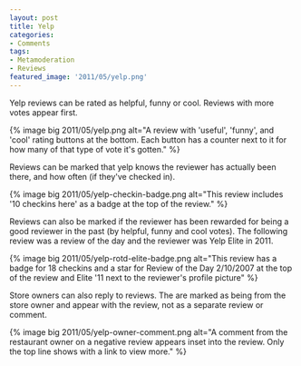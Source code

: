 ```yaml
---
layout: post
title: Yelp
categories:
- Comments
tags:
- Metamoderation
- Reviews
featured_image: '2011/05/yelp.png'
---
```

Yelp reviews can be rated as helpful, funny or cool. Reviews with more votes appear first.

{% image big 2011/05/yelp.png alt="A review with 'useful', 'funny', and 'cool' rating buttons at the bottom. Each button has a counter next to it for how many of that type of vote it's gotten." %}

Reviews can be marked that yelp knows the reviewer has actually been there, and how often (if they've checked in).

{% image big 2011/05/yelp-checkin-badge.png alt="This review includes '10 checkins here' as a badge at the top of the review." %}

Reviews can also be marked if the reviewer has been rewarded for being a good reviewer in the past (by helpful, funny and cool votes). The following review was a review of the day and the reviewer was Yelp Elite in 2011.

{% image big 2011/05/yelp-rotd-elite-badge.png alt="This review has a badge for 18 checkins and a star for Review of the Day 2/10/2007 at the top of the review and Elite '11 next to the reviewer's profile picture" %}

Store owners can also reply to reviews. The are marked as being from the store owner and appear with the review, not as a separate review or comment.

{% image big 2011/05/yelp-owner-comment.png alt="A comment from the restaurant owner on a negative review appears inset into the review. Only the top line shows with a link to view more." %}